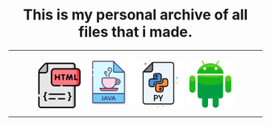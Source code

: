<div align="center">
  <h1>This is my personal archive of all files that i made.</h1>
</div>
    <hr>
<div align="center">
  <a href="https://github.com/SantiagoLeites/personal-code-repo/tree/main/HTML"><img width="90px"src="HTML.png"></a>
  <a href="https://github.com/SantiagoLeites/personal-code-repo/tree/main/JAVA"><img width="100px"src="JAVA.png"></a>
  <a href="https://github.com/SantiagoLeites/personal-code-repo/tree/main/PYTHON"><img width="95px"src="PYTHON.png"></a>
  <a href="https://github.com/SantiagoLeites/personal-code-repo/tree/main/ANDROID"><img width="95px"src="ANDROID.png"></a>
</div>
    <hr>
